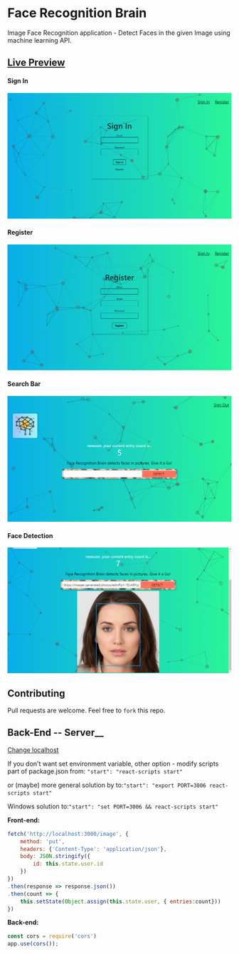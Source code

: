 # Face Recognition Brain
Image Face Recognition application - Detect Faces in the given Image using machine learning API. 


## [Live Preview](https://smart-facerecognitionbrain.herokuapp.com/)
#### Sign In
![SignIn](../demos/Screenshot-1.png)
#### Register
![Register](../demos/Screenshot-2.png)
#### Search Bar
![Search Bar](../demos/Screenshot-3.png)
#### Face Detection
![Face Detection](../demos/Screenshot-4.png)


## Contributing
Pull requests are welcome. Feel free to `fork` this repo.


## Back-End -- Server__

[Change localhost](https://stackoverflow.com/questions/40714583/how-to-specify-a-port-to-run-a-create-react-app-based-project)

If you don't want set environment variable, other option - modify scripts part of package.json from: `"start": "react-scripts start"`  

or (maybe) more general solution by to:`"start": "export PORT=3006 react-scripts start"`  

Windows solution to:`"start": "set PORT=3006 && react-scripts start"`

**Front-end:**

```Javascript
fetch('http://localhost:3000/image', {
	method: 'put',
	headers: {'Content-Type': 'application/json'},
	body: JSON.stringify({
		id: this.state.user.id
	})
})
.then(response => response.json())
.then(count => {
	this.setState(Object.assign(this.state.user, { entries:count}))
})
```

**Back-end:**

```Javascript
const cors = require('cors')
app.use(cors());
```
